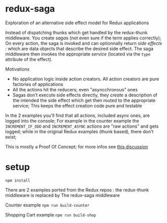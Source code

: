 # redux-saga
Exploration of an alternative side effect model for Redux applications

Instead of dispatching thunks which get handled by the redux-thunk middleware. You create *sagas*
(not even sure if the term applies correctly); On every action, the saga is invoked and can
optionnally return *side effects* : which are data objects that describe the desired side effect.
The saga middleware then invokes the appropriate *service* (located via the `type` attribute of the effect).

Motivations

- No application logic inside action creators. All action creators are pure factories of applications
- All the actions hit the reducers; even "asyncchronous" ones
- Sagas don't execute side effects directly, they *create* a description of the intended the side effect
which get then routed to the appropriate service; This keeps the effect creation code pure and testable

In the 2 examples you'll find that all actions, included async ones, are logged into the console; For example
in the counter example the `INCREMENT_IF_ODD` and `INCREMENT_ASYNC` actions are "raw actions" and gets logged; while
in the original Redux examples (thunk based), there don't exist; 

This is mostly a Proof Of Concept; for more infos see [this discussion](https://github.com/paldepind/functional-frontend-architecture/issues/20#issuecomment-160344891)

# setup

`npm install`

There are 2 examples ported from the Redux repos : the redux-thunk middleware is replaced by
The redux-saga middleware

Counter example
`npm run build-counter`

Shopping Cart example
`npm run build-shop`
